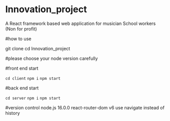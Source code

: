 # Innovation_project
A React framework based web application for musician School workers (Non for profit)

#how to use


git clone 
cd Innovation_project

#please choose your node version carefully

#front end start

```cd client```
```npm i```
```npm start```

#back end start

```cd server```
```npm i```
```npm start```


#version control
node.js 16.0.0
react-router-dom v6
    use navigate instead of history



